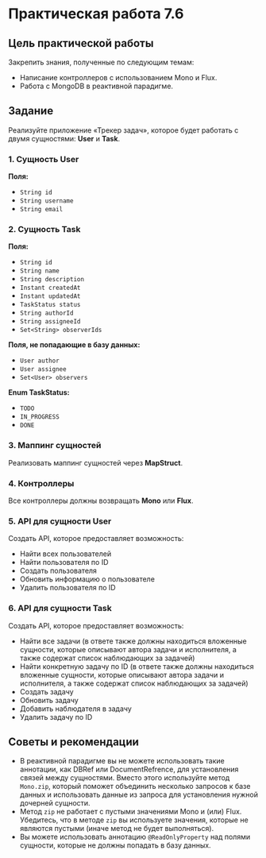 # Практическая работа 7.6

## Цель практической работы

Закрепить знания, полученные по следующим темам:
- Написание контроллеров с использованием Mono и Flux.
- Работа с MongoDB в реактивной парадигме.

## Задание

Реализуйте приложение «Трекер задач», которое будет работать с двумя сущностями: **User** и **Task**.

### 1. Сущность User

**Поля:**
- `String id`
- `String username`
- `String email`

### 2. Сущность Task

**Поля:**
- `String id`
- `String name`
- `String description`
- `Instant createdAt`
- `Instant updatedAt`
- `TaskStatus status`
- `String authorId`
- `String assigneeId`
- `Set<String> observerIds`

**Поля, не попадающие в базу данных:**
- `User author`
- `User assignee`
- `Set<User> observers`

**Enum TaskStatus:**
- `TODO`
- `IN_PROGRESS`
- `DONE`

### 3. Маппинг сущностей

Реализовать маппинг сущностей через **MapStruct**.

### 4. Контроллеры

Все контроллеры должны возвращать **Mono** или **Flux**.

### 5. API для сущности User

Создать API, которое предоставляет возможность:
- Найти всех пользователей
- Найти пользователя по ID
- Создать пользователя
- Обновить информацию о пользователе
- Удалить пользователя по ID

### 6. API для сущности Task

Создать API, которое предоставляет возможность:
- Найти все задачи (в ответе также должны находиться вложенные сущности, которые описывают автора задачи и исполнителя, а также содержат список наблюдающих за задачей)
- Найти конкретную задачу по ID (в ответе также должны находиться вложенные сущности, которые описывают автора задачи и исполнителя, а также содержат список наблюдающих за задачей)
- Создать задачу
- Обновить задачу
- Добавить наблюдателя в задачу
- Удалить задачу по ID

## Советы и рекомендации

- В реактивной парадигме вы не можете использовать такие аннотации, как DBRef или DocumentRefrence, для установления связей между сущностями. Вместо этого используйте метод `Mono.zip`, который поможет объединить несколько запросов к базе данных и использовать данные из запроса для установления нужной дочерней сущности.
- Метод `zip` не работает с пустыми значениями Mono и (или) Flux. Убедитесь, что в методе `zip` вы используете значения, которые не являются пустыми (иначе метод не будет выполняться).
- Вы можете использовать аннотацию `@ReadOnlyProperty` над полями сущности, которые не должны попадать в базу данных.

